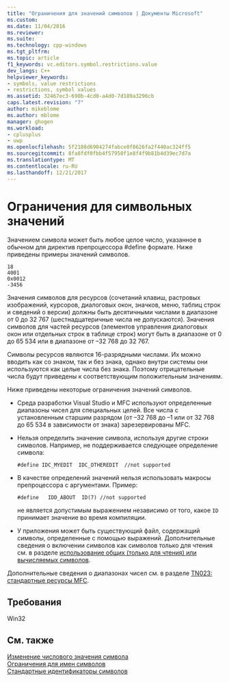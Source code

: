 ```yaml
---
title: "Ограничения для значений символов | Документы Microsoft"
ms.custom: 
ms.date: 11/04/2016
ms.reviewer: 
ms.suite: 
ms.technology: cpp-windows
ms.tgt_pltfrm: 
ms.topic: article
f1_keywords: vc.editors.symbol.restrictions.value
dev_langs: C++
helpviewer_keywords:
- symbols, value restrictions
- restrictions, symbol values
ms.assetid: 32467ec3-690b-4cd0-a4d0-7d189a3296cb
caps.latest.revision: "7"
author: mikeblome
ms.author: mblome
manager: ghogen
ms.workload:
- cplusplus
- uwp
ms.openlocfilehash: 5f2188d6904274fabce0f8626fa2f440ac324ff5
ms.sourcegitcommit: 8fa8fdf0fbb4f57950f1e8f4f9b81b4d39ec7d7a
ms.translationtype: MT
ms.contentlocale: ru-RU
ms.lasthandoff: 12/21/2017
---
```

# <a name="symbol-value-restrictions"></a>Ограничения для символьных значений
Значением символа может быть любое целое число, указанное в обычном для директив препроцессора #define формате. Ниже приведены примеры значений символов.  
  
```  
18  
4001  
0x0012  
-3456  
```  
  
 Значения символов для ресурсов (сочетаний клавиш, растровых изображений, курсоров, диалоговых окон, значков, меню, таблиц строк и сведений о версии) должны быть десятичными числами в диапазоне от 0 до 32 767 (шестнадцатеричные числа не допускаются). Значения символов для частей ресурсов (элементов управления диалоговых окон или отдельных строк в таблице строк) могут быть в диапазоне от 0 до 65 534 или в диапазоне от –32 768 до 32 767.  
  
 Символы ресурсов являются 16-разрядными числами. Их можно вводить как со знаком, так и без знака, однако внутри системы они используются как целые числа без знака. Поэтому отрицательные числа будут приведены к соответствующим положительным значениям.  
  
 Ниже приведены некоторые ограничения значений символов.  
  
-   Среда разработки Visual Studio и MFC используют определенные диапазоны чисел для специальных целей. Все числа с установленным старшим разрядом (от –32 768 до –1 или от 32 768 до 65 534 в зависимости от знака) зарезервированы MFC.  
  
-   Нельзя определить значение символа, используя другие строки символов. Например, не поддерживается следующее определение символа:  
  
    ```  
    #define IDC_MYEDIT  IDC_OTHEREDIT  //not supported  
    ```  
  
-   В качестве определений значений нельзя использовать макросы препроцессора с аргументами. Пример:  
  
    ```  
    #define   IDD_ABOUT  ID(7) //not supported  
    ```  
  
     не является допустимым выражением независимо от того, какое `ID` принимает значение во время компиляции.  
  
-   У приложения может быть существующий файл, содержащий символы, определенные с помощью выражений. Дополнительные сведения о включении символов как символов только для чтения см. в разделе [использование общих (только для чтения) или вычисляемых символов](../windows/including-shared-read-only-or-calculated-symbols.md).  
  
 Дополнительные сведения о диапазонах чисел см. в разделе [TN023: стандартные ресурсы MFC](../mfc/tn023-standard-mfc-resources.md).  
  

  
## <a name="requirements"></a>Требования  
 Win32  
  
## <a name="see-also"></a>См. также  
 [Изменение числового значения символа](../windows/changing-a-symbol-s-numeric-value.md)   
 [Ограничения для имен символов](../windows/symbol-name-restrictions.md)   
 [Стандартные идентификаторы символов](../windows/predefined-symbol-ids.md)